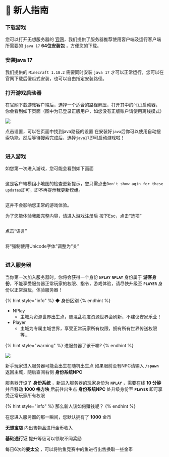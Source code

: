 # 🏮 新人指南

### 下载游戏

您可以打开无想服务器的 [官网](https://www.mcbx.top/)，我们提供了服务器推荐使用客户端及运行客户端所需要的 `java 17` **64位安装包** ，方便您的下载。

### 安装java 17

我们提供的 `Minecraft 1.18.2` 需要同时安装 `java 17` 才可以正常运行，您可以在官网下载后傻瓜式安装，也可以自由指定安装路径。

### 打开游戏启动器

在官网下载游戏客户端后，选择一个适合的路径解压，打开其中的`PCL2`启动器，你会看到如下页面（图中为已登录正版用户，如您没有正版账户请使用离线模式）

![](https://sjwx.easydoc.xyz/64879171/files/lbblnhsr)

点击设置，可以在页面中找到java路径的设置 在安装好`java`后你可以使用自动搜索功能，然后等待搜索完成后，选择`java17`即可启动游戏啦！

<figure><img src="https://sjwx.easydoc.xyz/64879171/files/lbblpt6q" alt=""><figcaption></figcaption></figure>

### 进入游戏

如您第一次进入游戏，您可能会看到如下画面

<figure><img src="https://sjwx.easydoc.xyz/64879171/files/lbblrx7x.png" alt=""><figcaption></figcaption></figure>

这是客户端模组小地图的检查更新提示，您只需点击`Don't show agin for these updates`即可，即不再提示我更新模组。

<figure><img src="https://sjwx.easydoc.xyz/64879171/files/lbblu8n9.png" alt=""><figcaption></figcaption></figure>

这并不会影响您正常的游戏体验。

为了您能体验我服完整内容，请进入游戏注册后 按下Esc，点击“选项”

<figure><img src="https://sjwx.easydoc.xyz/34410316/files/lbojd0z1.png" alt=""><figcaption></figcaption></figure>

点击“语言”

<figure><img src="https://sjwx.easydoc.xyz/34410316/files/lbojc1ym.png" alt=""><figcaption></figcaption></figure>

将“强制使用Unicode字体”调整为“关”

<figure><img src="https://sjwx.easydoc.xyz/34410316/files/lboj71oa.jpg" alt=""><figcaption></figcaption></figure>

### 进入服务器

当你第一次加入服务器时，你将会获得一个身份 **`NPLAY`** **`NPLAY`** 身份属于 **游客身份**，不能享受服务器正常玩家的权限、指令，游戏体验，请尽快升级至 **`PLAYER`** 身份以正常游玩，体验服务器！

{% hint style="info" %}
◆ 身份区别
{% endhint %}

* NPlay
  * 主城为资源世界出生点，随混乱程度资源世界会刷新，不建议安家乐业！
* Player
  * 主城为专属主城世界，享受正常玩家所有权限，拥有所有世界传送权限等...

{% hint style="warning" %}
进服务器了该干嘛?
{% endhint %}

![](https://sjwx.easydoc.xyz/95040344/files/lbojk9ve)

新手玩家进入服务器可能会出生在随机出生点 如果眼前没有NPC请输入 **`/spawn`** 返回主城，随后查阅右侧 **身份系统NPC**

服务器开设了 **身份系统** ，新进入服务器的玩家身份为 **`NPLAY`** ，需要在线 **10 分钟** 并且移动 **1000 格方块** 后前往出生点 **身份系统NPC** 处升级身份至 **`PLAYER`** 即可享受正常玩家所有权限

{% hint style="info" %}
那么新人该如何赚钱呢？
{% endhint %}

在您进入服务器的那一瞬间，您默认拥有了 **1000** 金币

**无想宝店** 内出售物品进行金币收入

**基础通行证** 提升等级可以领取不同奖励

每日6次的**姜太公** ，可以将钓鱼竞赛中的鱼进行出售换取一些金币
